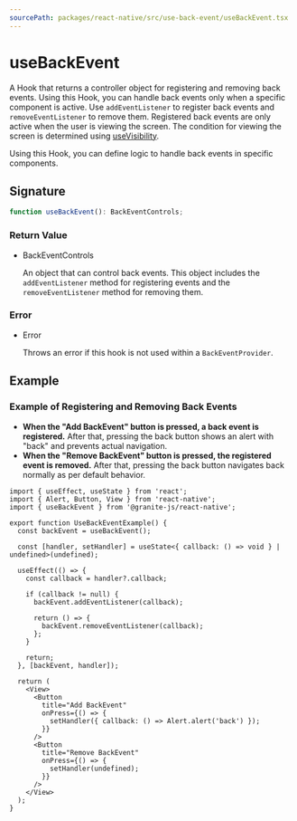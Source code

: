 ```yaml
---
sourcePath: packages/react-native/src/use-back-event/useBackEvent.tsx
---
```


# useBackEvent

A Hook that returns a controller object for registering and removing back events. Using this Hook, you can handle back events only when a specific component is active.
Use `addEventListener` to register back events and `removeEventListener` to remove them.
Registered back events are only active when the user is viewing the screen. The condition for viewing the screen is determined using [useVisibility](./useVisibility).

Using this Hook, you can define logic to handle back events in specific components.

## Signature

```typescript
function useBackEvent(): BackEventControls;
```

### Return Value

<ul class="post-parameters-ul">
  <li class="post-parameters-li post-parameters-li-root">
    <span class="post-parameters--type">BackEventControls</span>
    <br />
    <p class="post-parameters--description">An object that can control back events. This object includes the <code>addEventListener</code> method for registering events and the <code>removeEventListener</code> method for removing them.</p>
  </li>
</ul>

### Error

<ul class="post-parameters-ul">
  <li class="post-parameters-li post-parameters-li-root">
    <span class="post-parameters--type">Error</span>
    <br />
    <p class="post-parameters--description">Throws an error if this hook is not used within a <code>BackEventProvider</code>.</p>
  </li>
</ul>

## Example

### Example of Registering and Removing Back Events

- **When the "Add BackEvent" button is pressed, a back event is registered.** After that, pressing the back button shows an alert with "back" and prevents actual navigation.
- **When the "Remove BackEvent" button is pressed, the registered event is removed.** After that, pressing the back button navigates back normally as per default behavior.

```tsx
import { useEffect, useState } from 'react';
import { Alert, Button, View } from 'react-native';
import { useBackEvent } from '@granite-js/react-native';

export function UseBackEventExample() {
  const backEvent = useBackEvent();

  const [handler, setHandler] = useState<{ callback: () => void } | undefined>(undefined);

  useEffect(() => {
    const callback = handler?.callback;

    if (callback != null) {
      backEvent.addEventListener(callback);

      return () => {
        backEvent.removeEventListener(callback);
      };
    }

    return;
  }, [backEvent, handler]);

  return (
    <View>
      <Button
        title="Add BackEvent"
        onPress={() => {
          setHandler({ callback: () => Alert.alert('back') });
        }}
      />
      <Button
        title="Remove BackEvent"
        onPress={() => {
          setHandler(undefined);
        }}
      />
    </View>
  );
}
```
